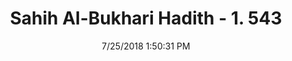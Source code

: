 ---
title        : "Sahih Al-Bukhari Hadith - 1. 543"
date         : 7/25/2018 1:50:31 PM
draft        : false
type         : "hadith"
layout       : "hadith"
BookCode     : "SHB"
VolumeNumber : "1"
HadithNumber : "543"
categories  :  ["Prayer Times-Sleeping before the 'Isha' prayer"]
tags  :  ["Abu Barza"]
---